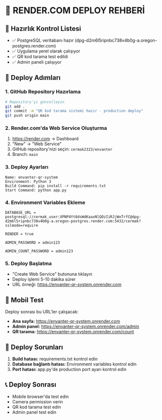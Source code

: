 # 📱 RENDER.COM DEPLOY REHBERİ

## 🎯 Hazırlık Kontrol Listesi
- ✅ PostgreSQL veritabanı hazır (dpg-d2m6l5ripnbc738v4b0g-a.oregon-postgres.render.com)
- ✅ Uygulama yerel olarak çalışıyor
- ✅ QR kod tarama test edildi
- ✅ Admin paneli çalışıyor

## 🚀 Deploy Adımları

### 1. GitHub Repository Hazırlama
```bash
# Repository'yi güncelleyin
git add .
git commit -m "QR kod tarama sistemi hazır - production deploy"
git push origin main
```

### 2. Render.com'da Web Service Oluşturma
1. https://render.com → Dashboard
2. "New" → "Web Service"
3. GitHub repository'nizi seçin: `cermak2323/envanter`
4. Branch: `main`

### 3. Deploy Ayarları
```
Name: envanter-qr-system
Environment: Python 3
Build Command: pip install -r requirements.txt
Start Command: python app.py
```

### 4. Environment Variables Ekleme
```
DATABASE_URL = postgresql://cermak_user:XPNP4Yt8dsWdKaaxNlQOzIiRJjWoTrfC@dpg-d2m6l5ripnbc738v4b0g-a.oregon-postgres.render.com:5432/cermak?sslmode=require

RENDER = true

ADMIN_PASSWORD = admin123

ADMIN_COUNT_PASSWORD = admin123
```

### 5. Deploy Başlatma
- "Create Web Service" butonuna tıklayın
- Deploy işlemi 5-10 dakika sürer
- URL örneği: https://envanter-qr-system.onrender.com

## 📱 Mobil Test
Deploy sonrası bu URL'ler çalışacak:
- **Ana sayfa:** https://envanter-qr-system.onrender.com
- **Admin panel:** https://envanter-qr-system.onrender.com/admin
- **QR tarama:** https://envanter-qr-system.onrender.com/count

## 🔧 Deploy Sorunları
1. **Build hatası:** requirements.txt kontrol edin
2. **Database bağlantı hatası:** Environment variables kontrol edin
3. **Port hatası:** app.py'de production port ayarı kontrol edin

## 📞 Deploy Sonrası
- Mobile browser'da test edin
- Camera permission verin
- QR kod tarama test edin
- Admin panel test edin